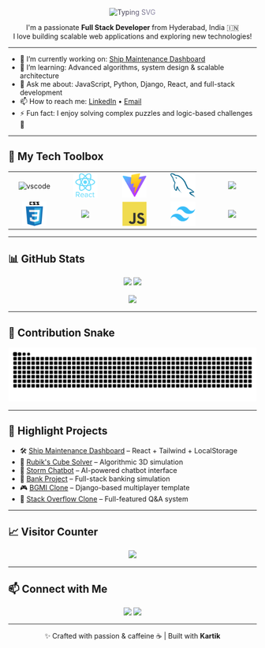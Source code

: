 <p align="center">
  <img src="https://readme-typing-svg.demolab.com?font=Orbitron&size=35&pause=1000&color=FFFFFF&center=true&vCenter=true&width=600&lines=%F0%9F%91%8B+Kartik+Kotnala;Full+Stack+Developer;Welcome+to+my+GitHub+profile!" alt="Typing SVG" style="background: linear-gradient(90deg, #1F1C2C, #928DAB); -webkit-background-clip: text; color: transparent;" />
</p>

<p align="center">
  I'm a passionate <strong>Full Stack Developer</strong> from Hyderabad, India 🇮🇳<br>
  I love building scalable web applications and exploring new technologies!
</p>

---

- 🔭 I’m currently working on: [Ship Maintenance Dashboard](https://github.com/KartikKotnala20/Ship_Maintenance_Dashboard-React)  
- 🌱 I’m learning: Advanced algorithms, system design & scalable architecture  
- 💬 Ask me about: JavaScript, Python, Django, React, and full-stack development  
- 📫 How to reach me: [LinkedIn](https://www.linkedin.com/in/kartik-kotnala/) • [Email](mailto:kartik.kotnala@gmail.com)  
- ⚡ Fun fact: I enjoy solving complex puzzles and logic-based challenges 🧠  

---

## 🧰 My Tech Toolbox

<table align="center" width="100%">
  <tr>
    <td align="center" width="100"><img src="https://cdn.jsdelivr.net/gh/devicons/devicon/icons/vscode/vscode-original.svg" alt="vscode" width="50"/></td>
    <td align="center" width="100"><img src="https://raw.githubusercontent.com/devicons/devicon/master/icons/react/react-original-wordmark.svg" alt="react" width="50"/></td>
    <td align="center" width="100"><img src="https://github.com/devicons/devicon/blob/master/icons/vitejs/vitejs-original.svg" alt="vite" width="50"/></td>
    <td align="center" width="100"><img src="https://github.com/devicons/devicon/blob/master/icons/mysql/mysql-original.svg" width="50"/></td>
    <td align="center" width="100"><img src="https://cdn.jsdelivr.net/gh/devicons/devicon/icons/html5/html5-original.svg" width="50"/></td>
  </tr>
  <tr>
    <td align="center"><img src="https://raw.githubusercontent.com/devicons/devicon/master/icons/css3/css3-original-wordmark.svg" width="50"/></td>
    <td align="center"><img src="https://cdn.jsdelivr.net/gh/devicons/devicon@latest/icons/bootstrap/bootstrap-original-wordmark.svg" width="50"/></td>
    <td align="center"><img src="https://raw.githubusercontent.com/devicons/devicon/master/icons/javascript/javascript-original.svg" width="50"/></td>
    <td align="center"><img src="https://github.com/devicons/devicon/blob/master/icons/tailwindcss/tailwindcss-original.svg" width="50"/></td>
    <td align="center"><img src="https://cdn.jsdelivr.net/gh/devicons/devicon/icons/mongodb/mongodb-original.svg" width="50"/></td>
  </tr>
</table>

---

## 📊 GitHub Stats

<div align="center">
  <img src="https://github-readme-streak-stats.herokuapp.com?user=KartikKotnala20&theme=tokyonight&hide_border=true" width="48%" />
  <img src="https://github-readme-stats.vercel.app/api?username=KartikKotnala20&show_icons=true&theme=tokyonight&hide_border=true&count_private=true" width="48%" />
  <br/><br/>
  <img src="https://github-readme-stats.vercel.app/api/top-langs/?username=KartikKotnala20&layout=compact&theme=tokyonight&hide_border=true" width="40%" />
</div>

---

## 🐍 Contribution Snake

<div align="center">
  <img src="https://github.com/KartikKotnala20/KartikKotnala20/blob/output/github-snake-dark.svg" />
</div>

---

## 🚀 Highlight Projects

- 🛠️ [Ship Maintenance Dashboard](https://github.com/KartikKotnala20) – React + Tailwind + LocalStorage  
- 🧩 [Rubik's Cube Solver](https://github.com/KartikKotnala20/Rubik-s-Cube) – Algorithmic 3D simulation  
- 🤖 [Storm Chatbot](https://github.com/KartikKotnala20/Storm-chatbot) – AI-powered chatbot interface  
- 🏦 [Bank Project](https://github.com/KartikKotnala20/Bank-Project-Py-) – Full-stack banking simulation  
- 🎮 [BGMI Clone](https://github.com/KartikKotnala20/BgmiClone-Django) – Django-based multiplayer template  
- 💬 [Stack Overflow Clone](https://github.com/KartikKotnala20/stack-overflow) – Full-featured Q&A system  

---

## 📈 Visitor Counter

<p align="center">
  <img src="https://profile-counter.glitch.me/KartikKotnala20/count.svg" />
</p>

---

## 📫 Connect with Me

<p align="center">
  <a href="https://www.linkedin.com/in/kartik-kotnala/"><img src="https://img.shields.io/badge/-Kartik%20Kotnala-blue?style=flat-square&logo=Linkedin&logoColor=white"/></a>
  <a href="https://github.com/KartikKotnala20"><img src="https://img.shields.io/badge/-KartikKotnala20-black?style=flat-square&logo=github&logoColor=white"/></a>
</p>

---

<p align="center">
  ✨ Crafted with passion & caffeine ☕ | Built with <strong>Kartik </strong>
</p>


